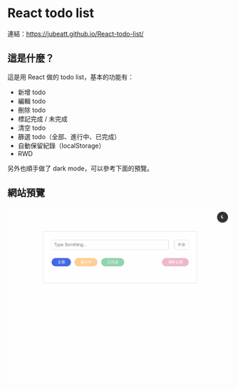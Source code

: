 # React todo list

連結：https://jubeatt.github.io/React-todo-list/

## 這是什麼？

這是用 React 做的 todo list，基本的功能有：

- 新增 todo
- 編輯 todo
- 刪除 todo
- 標記完成 / 未完成
- 清空 todo
- 篩選 todo（全部、進行中、已完成）
- 自動保留紀錄（localStorage）
- RWD

另外也順手做了 dark mode，可以參考下面的預覽。


## 網站預覽


![preview](preview.gif)

